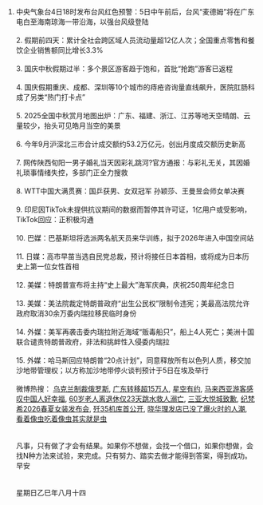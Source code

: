 1. 中央气象台4日18时发布台风红色预警：5日中午前后，台风“麦德姆”将在广东电白至海南琼海一带沿海，以强台风级登陆 </br></br> 2. 假期前四天：累计全社会跨区域人员流动量超12亿人次；全国重点零售和餐饮企业销售额同比增长3.3% </br></br> 3. 国庆中秋假期过半：多个景区游客趋于饱和，首批“抢跑”游客已返程 </br></br> 4. 国庆假期重庆、成都、深圳等10个城市的痔疮咨询量直线飙升，医院肛肠科成了另类“热门打卡点” </br></br> 5. 2025全国中秋赏月地图出炉：广东、福建、浙江、江苏等地天空晴朗、云量较少，抬头可见皓月当空的美景 </br></br> 6. 今年9月沪深北三市合计成交额约53.2万亿元，创出月度成交额历史新高 </br></br> 7. 网传陕西旬阳一男子婚礼当天因彩礼跳河?官方通报：与彩礼无关，其因婚礼琐事情绪失控，多部门正全力搜救 </br></br> 8. WTT中国大满贯赛：国乒获男、女双冠军 孙颖莎、王曼昱会师女单决赛 </br></br> 9. 印尼因TikTok未提供抗议期间的数据而暂停其许可证，1亿用户或受影响，TikTok回应：正积极沟通 </br></br> 10. 巴媒：巴基斯坦将选派两名航天员来华训练，拟于2026年进入中国空间站 </br></br> 11. 日媒：高市早苗当选自民党总裁，预计将接任日本首相，或将成为日本历史上第一位女性首相 </br></br> 12. 美媒：特朗普宣布将主持“史上最大”海军庆典，庆祝250周年纪念日 </br></br> 13. 美媒：美法院裁定特朗普政府“出生公民权”限制令违宪；美最高法院允许政府取消30余万委内瑞拉移民临时身份 </br></br> 14. 外媒：美军再袭击委内瑞拉附近海域“贩毒船只”，船上4人死亡；美洲十国联合谴责特朗普政府，非法和挑衅性入侵委内瑞拉 </br></br> 15. 外媒：哈马斯回应特朗普“20点计划”，同意释放所有以色列人质，移交加沙地带管理权；以方称加沙地带停火谈判预计于5日在埃及举行 </br></br> 微博热搜：  [乌克兰制裁俄罗斯](https://s.weibo.com/weibo?q=%E4%B9%8C%E5%85%8B%E5%85%B0%E5%88%B6%E8%A3%81%E4%BF%84%E7%BD%97%E6%96%AF),  [广东转移超15万人](https://s.weibo.com/weibo?q=%E5%B9%BF%E4%B8%9C%E8%BD%AC%E7%A7%BB%E8%B6%8515%E4%B8%87%E4%BA%BA),  [星空有约](https://s.weibo.com/weibo?q=%E6%98%9F%E7%A9%BA%E6%9C%89%E7%BA%A6),  [马来西亚游客感叹中国人好幸福](https://s.weibo.com/weibo?q=%E9%A9%AC%E6%9D%A5%E8%A5%BF%E4%BA%9A%E6%B8%B8%E5%AE%A2%E6%84%9F%E5%8F%B9%E4%B8%AD%E5%9B%BD%E4%BA%BA%E5%A5%BD%E5%B9%B8%E7%A6%8F),  [60岁老人离退休仅23天跳水救人溺亡](https://s.weibo.com/weibo?q=60%E5%B2%81%E8%80%81%E4%BA%BA%E7%A6%BB%E9%80%80%E4%BC%91%E4%BB%8523%E5%A4%A9%E8%B7%B3%E6%B0%B4%E6%95%91%E4%BA%BA%E6%BA%BA%E4%BA%A1),  [三亚大悦城致歉](https://s.weibo.com/weibo?q=%E4%B8%89%E4%BA%9A%E5%A4%A7%E6%82%A6%E5%9F%8E%E8%87%B4%E6%AD%89),  [纪梵希2026春夏女装发布会](https://s.weibo.com/weibo?q=%E7%BA%AA%E6%A2%B5%E5%B8%8C2026%E6%98%A5%E5%A4%8F%E5%A5%B3%E8%A3%85%E5%8F%91%E5%B8%83%E4%BC%9A),  [歼35机库首公开](https://s.weibo.com/weibo?q=%E6%AD%BC35%E6%9C%BA%E5%BA%93%E9%A6%96%E5%85%AC%E5%BC%80),  [晓华理发店已没了爆火时的人潮](https://s.weibo.com/weibo?q=%E6%99%93%E5%8D%8E%E7%90%86%E5%8F%91%E5%BA%97%E5%B7%B2%E6%B2%A1%E4%BA%86%E7%88%86%E7%81%AB%E6%97%B6%E7%9A%84%E4%BA%BA%E6%BD%AE),  [看着像虫吃着像虫其实就是虫](https://s.weibo.com/weibo?q=%E7%9C%8B%E7%9D%80%E5%83%8F%E8%99%AB%E5%90%83%E7%9D%80%E5%83%8F%E8%99%AB%E5%85%B6%E5%AE%9E%E5%B0%B1%E6%98%AF%E8%99%AB)
</br></br></br>凡事，只有做了才会有结果。如果你不想做，会找一个借口，如果你想做，会找N种方法来试验，来完成。只有努力、踏实去做才能得到答案，得到成功。早安</br></br></br>星期日乙巳年八月十四